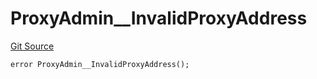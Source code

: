 # ProxyAdmin__InvalidProxyAddress
[Git Source](https://github.com/ContractLabs/foundry-bountykinds-contract/blob/67e6855d3beabdf242cc0b51d9e53b087a5235b9/src/oz-custom/oz/proxy/transparent/ProxyAdmin.sol)


```solidity
error ProxyAdmin__InvalidProxyAddress();
```

